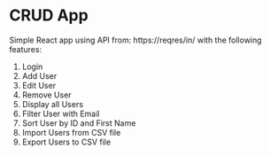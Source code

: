 # CRUD App

Simple React app using API from: https://reqres/in/ with the following features:

1. Login
2. Add User
3. Edit User
4. Remove User
5. Display all Users
6. Filter User with Email
7. Sort User by ID and First Name
8. Import Users from CSV file
9. Export Users to CSV file
